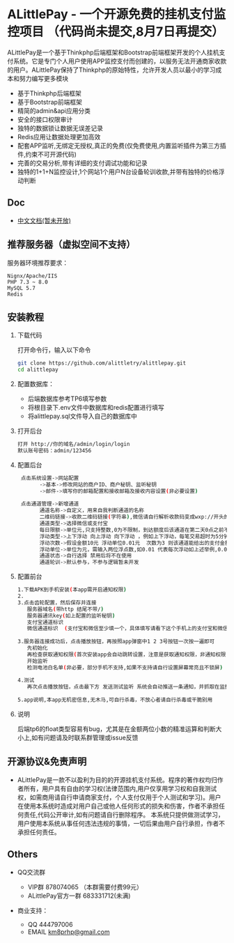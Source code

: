 
# ALittlePay - 一个开源免费的挂机支付监控项目 （代码尚未提交,8月7日再提交）

ALittlePay是一个基于Thinkphp后端框架和Bootstrap前端框架开发的个人挂机支付系统。它是专门个人用户使用APP监控支付而创建的，以服务无法开通商家收款的用户。ALittlePay保持了Thinkphp的原始特性，允许开发人员以最小的学习成本和努力编写更多模块
          
- 基于Thinkphp后端框架
- 基于Bootstrap前端框架
- 精简的admin&api应用分类
- 安全的接口权限审计
- 独特的数据锁让数据无误差记录
- Redis应用让数据处理更加高效
- 配套APP监听,无绑定无授权,真正的免费(仅免费使用,内置监听插件为第三方插件,约束不可开源代码)
- 完善的交易分析,带有详细的支付调试功能和记录
- 独特的1+1+N监控设计,1个网站1个用户N台设备轮训收款,并带有独特的价格浮动判断

## Doc 
- [中文文档(暂未开放)](https://github.com/alittletry/alittlepay)

## 推荐服务器（虚拟空间不支持）
服务器环境推荐要求：

```
Nignx/Apache/IIS
PHP 7.3 ~ 8.0
MySQL 5.7
Redis
```
## 安装教程

1. 下载代码

    打开命令行，输入以下命令
    ```bash
    git clone https://github.com/alittletry/alittlepay.git
    cd alittlepay
    ```
    
2. 配置数据库：
    * 后端数据库参考TP6填写参数
    * 将根目录下.env文件中数据库和redis配置进行填写
    * 将alittlepay.sql文件导入自己的数据库中


3. 打开后台

    ```bash
    打开 http://你的域名/admin/login/login
    默认账号密码：admin/123456
    ```
    
4. 配置后台
   ```bash
    点击系统设置->网站配置  
          ->基本->修改网站的商户ID、商户秘钥、监听秘钥
          ->邮件->填写你的邮箱配置和接收邮箱及接收内容设置(非必要设置)
          
    点击通道管理->新增通道
          通道名称->自定义，用来自我判断通道的名称
          二维码链接->收款二维码链接(字符串),微信请自行解析收款码变成wxp://开头的字符串，支付宝请输入userid(登录支付宝PC网站,在个人中心邮件网页查看源代码中搜索userid即可找到)
          通道类型->选择微信或支付宝
          每日限额->单位元,只支持整数,0为不限制，到达额度后该通道在第二天0点之前不会再生成支付
          浮动类型->上下浮动 向上浮动 向下浮动 ，例如上下浮动，每笔交易超时为5分钟,当5分钟内同时有3个人获取该通道相同金额10元，则系统会自动分配为10.00 10.01 9.99这样上下浮动
          浮动次数->假设金额10元 浮动单位0.01元  次数为3 则该通道能给出的支付金额为 9.97 9.98 9.99  10  10.01 10.02 10.03  上下浮动3次
          浮动单位->单位为元，需输入两位浮点数,如0.01 代表每次浮动如上述举例,0.03则为 10.00 10.03 9.97
          通道状态->自行选择 禁用后将不在使用
          通道轮训->默认参与，不参与逻辑暂未开发
    ```      
5. 配置前台
     ```bash
    1.下载APK到手机安装(本app需开启通知权限)
    2.
    3.点击齿轮配置，然后保存并连接
        服务器域名(带http 结尾不带/)
        服务器通讯key(如上配置的监听秘钥)
        支付宝通道标识
        微信通道标识  (支付宝和微信至少填一个，具体填写请看下这个手机上的支付宝和微信对应自己添加的支付通道所生成的通道标识 如 10003)
        
    3.服务器连接成功后，点击播放按钮，再按照app弹窗中1 2 3号按钮一次按一遍即可
        先初始化
        再检查获取通知权限(首次安装app会自动跳转设置，注意是获取通知权限，非通知权限)
        开始监听
        检测电池白名单(非必要，部分手机不支持,如果不支持请自行设置屏幕常亮且不锁屏)
        
    4.测试
        再次点击播放按钮，点击最下方 发送测试监听 系统会自动推送一条通知，并抓取在监控日志中
        
    5.app说明,本app无机密信息,无木马,可自行杀毒，不放心者请自行杀毒或干脆别用
   ```      
6. 说明
   
   后端tp6的float类型容易有bug，尤其是在金额两位小数的精准运算和判断大小上,如有问题请及时联系群管理或issue反馈

## 开源协议&免责声明 
- ALittlePay是一款不以盈利为目的的开源挂机支付系统。程序的著作权均归作者所有，用户具有自由的学习权(法律范围内,用户仅享用学习权和自我测试权，如需商用请自行申请商家支付，个人支付仅用于个人测试和学习)。用户在使用本系统时造成对用户自己或他人任何形式的损失和伤害，作者不承担任何责任,代码公开审计,如有问题请自行删除程序。 本系统只提供做测试学习，用户使用本系统从事任何违法违规的事情，一切后果由用户自行承担，作者不承担任何责任。

## Others 
- QQ交流群
    - VIP群 878074065 （本群需要付费99元）
    - ALittlePay官方一群 683331712(未满)
    
- 商业支持：
    - QQ 444797006
    - EMAIL km8prhp@gmail.com

